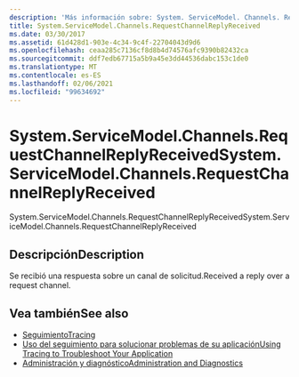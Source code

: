 ```yaml
---
description: 'Más información sobre: System. ServiceModel. Channels. RequestChannelReplyReceived'
title: System.ServiceModel.Channels.RequestChannelReplyReceived
ms.date: 03/30/2017
ms.assetid: 61d428d1-903e-4c34-9c4f-22704043d9d6
ms.openlocfilehash: ceaa285c7136cf8d8b4d74576afc9390b82432ca
ms.sourcegitcommit: ddf7edb67715a5b9a45e3dd44536dabc153c1de0
ms.translationtype: MT
ms.contentlocale: es-ES
ms.lasthandoff: 02/06/2021
ms.locfileid: "99634692"
---
```

# <a name="systemservicemodelchannelsrequestchannelreplyreceived"></a><span data-ttu-id="6faf8-103">System.ServiceModel.Channels.RequestChannelReplyReceived</span><span class="sxs-lookup"><span data-stu-id="6faf8-103">System.ServiceModel.Channels.RequestChannelReplyReceived</span></span>

<span data-ttu-id="6faf8-104">System.ServiceModel.Channels.RequestChannelReplyReceived</span><span class="sxs-lookup"><span data-stu-id="6faf8-104">System.ServiceModel.Channels.RequestChannelReplyReceived</span></span>  
  
## <a name="description"></a><span data-ttu-id="6faf8-105">Descripción</span><span class="sxs-lookup"><span data-stu-id="6faf8-105">Description</span></span>  

 <span data-ttu-id="6faf8-106">Se recibió una respuesta sobre un canal de solicitud.</span><span class="sxs-lookup"><span data-stu-id="6faf8-106">Received a reply over a request channel.</span></span>  
  
## <a name="see-also"></a><span data-ttu-id="6faf8-107">Vea también</span><span class="sxs-lookup"><span data-stu-id="6faf8-107">See also</span></span>

- [<span data-ttu-id="6faf8-108">Seguimiento</span><span class="sxs-lookup"><span data-stu-id="6faf8-108">Tracing</span></span>](index.md)
- [<span data-ttu-id="6faf8-109">Uso del seguimiento para solucionar problemas de su aplicación</span><span class="sxs-lookup"><span data-stu-id="6faf8-109">Using Tracing to Troubleshoot Your Application</span></span>](using-tracing-to-troubleshoot-your-application.md)
- [<span data-ttu-id="6faf8-110">Administración y diagnóstico</span><span class="sxs-lookup"><span data-stu-id="6faf8-110">Administration and Diagnostics</span></span>](../index.md)
